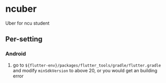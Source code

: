 # ncuber

Uber for ncu student

## Per-setting

### Android

1. go to `${flutter-env}/packages/flutter_tools/gradle/flutter.gradle` and modify `minSdkVersion` to above 20, or you would get an building error
